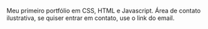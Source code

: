 Meu primeiro portfólio em CSS, HTML e Javascript.
Área de contato ilustrativa, se quiser entrar em contato, use o link do email.
